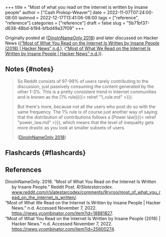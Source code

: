 +++
title = "Most of what you read on the internet is written by insane people"
author = ["Cash Prokop-Weaver"]
date = 2022-11-07T07:24:00-08:00
lastmod = 2022-12-17T13:41:06-08:00
tags = ["reference", "reference"]
categories = ["reference"]
draft = false
slug = "5b71bf37-d638-48bd-b194-bfbd49a37f09"
+++

Originally posted at (<a href="#citeproc_bib_item_1">DinoInNameOnly 2018</a>) and later discussed on Hacker News ((<a href="#citeproc_bib_item_3">“Most of What You Read on the Internet Is Written by Insane People (2018) | Hacker News” n.d.</a>), (<a href="#citeproc_bib_item_2">“Most of What We Read on the Internet Is Written by Insane People | Hacker News” n.d.</a>)).


## Notes {#notes}

> So Reddit consists of 97-99% of users rarely contributing to the discussion, just passively consuming the content generated by the other 1-3%. This is a pretty consistent trend in Internet communities and is known as the [1% rule]({{< relref "1_rule.md" >}}).
>
> But there's more, because not all the users who post do so with the same frequency. The 1% rule is of course just another way of saying that the distribution of contributions follows a [Power law]({{< relref "power_law.md" >}}), which means that the level of inequality gets more drastic as you look at smaller subsets of users.
>
> (<a href="#citeproc_bib_item_1">DinoInNameOnly 2018</a>)


## Flashcards {#flashcards}

## References

<style>.csl-entry{text-indent: -1.5em; margin-left: 1.5em;}</style><div class="csl-bib-body">
  <div class="csl-entry"><a id="citeproc_bib_item_1"></a>DinoInNameOnly. 2018. “Most of What You Read on the Internet Is Written by Insane People.” Reddit Post. <i>R/Slatestarcodex</i>. <a href="www.reddit.com/r/slatestarcodex/comments/9rvroo/most_of_what_you_read_on_the_internet_is_written/">www.reddit.com/r/slatestarcodex/comments/9rvroo/most_of_what_you_read_on_the_internet_is_written/</a>.</div>
  <div class="csl-entry"><a id="citeproc_bib_item_2"></a>“Most of What We Read on the Internet Is Written by Insane People | Hacker News.” n.d. Accessed November 7, 2022. <a href="https://news.ycombinator.com/item?id=18881827">https://news.ycombinator.com/item?id=18881827</a>.</div>
  <div class="csl-entry"><a id="citeproc_bib_item_3"></a>“Most of What You Read on the Internet Is Written by Insane People (2018) | Hacker News.” n.d. Accessed November 7, 2022. <a href="https://news.ycombinator.com/item?id=25600274">https://news.ycombinator.com/item?id=25600274</a>.</div>
</div>

